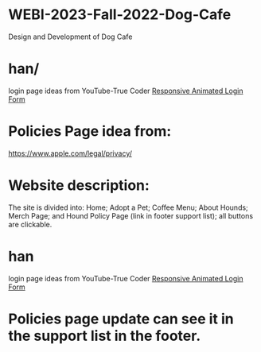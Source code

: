 # WEBI-2023-Fall-2022-Dog-Cafe
Design and Development of Dog Cafe


# han/
login page ideas from YouTube-True Coder [Responsive Animated Login Form](https://youtu.be/t-EMinSz_Tk)

# Policies Page idea from: 
https://www.apple.com/legal/privacy/

# Website description:
The site is divided into: Home; Adopt a Pet; Coffee Menu; About Hounds; Merch Page; and Hound Policy Page (link in footer support list); all buttons are clickable.

# han 
login page ideas from YouTube-True Coder [Responsive Animated Login Form](https://youtu.be/t-EMinSz_Tk)

# Policies page update can see it in the support list in the footer.

